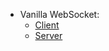 - Vanilla WebSocket:
    - [Client](./vanilla-websocket/client/index.html)
    - [Server](./vanilla-websocket/server/index.js)
